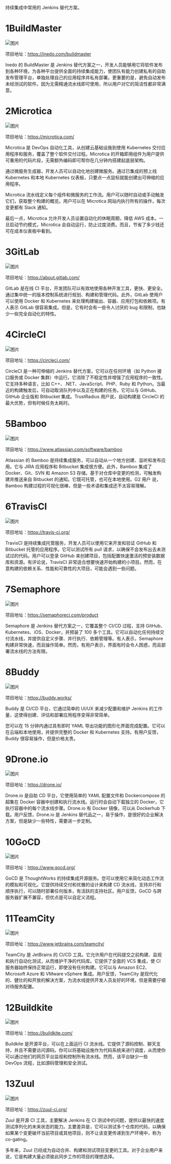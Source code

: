 持续集成中常用的 Jenkins 替代方案。

# 1BuildMaster

![图片](https://mmbiz.qpic.cn/mmbiz_png/FE4VibF0SjfNJ4OxL7zyb1UrbCNAK9hIiaNIUIhKgPXuF0JYxic4HpcDmcNLJBmnVdYYOp1eRMYb6N3wqiaJoOiazRQ/640?wx_fmt=png&tp=webp&wxfrom=5&wx_lazy=1&wx_co=1)

项目地址：https://inedo.com/buildmaster

Inedo 的 BuildMaster 是 Jenkins 替代方案之一，开发人员能够用它将软件发布到各种环境，为各种平台提供全面的持续集成能力，使团队有能力创建私有的自助发布管理平台，单独处理自己的应用程序并私有部署。更重要的是，避免自动发布未经测试的软件。因为无需精通流水线即可使用，所以用户对它的简洁性都非常满意。

# 2Microtica

![图片](https://mmbiz.qpic.cn/mmbiz_png/FE4VibF0SjfNJ4OxL7zyb1UrbCNAK9hIiaq9t10pwPQSa4pIS70BEsjTEZJpzxylc8UXSeExSn0xkBYgudCunSuQ/640?wx_fmt=png&tp=webp&wxfrom=5&wx_lazy=1&wx_co=1)

项目地址：https://microtica.com/

Microtica 是 DevOps 自动化工具，从创建云基础设施到使用 Kubernetes 交付应用程序和服务，覆盖了整个软件交付过程。Microtica 的开箱即用组件为用户提供可重用的代码片段，无需额外编码即可帮你在几分钟内搭建起底层架构。

通过微服务生成器，开发人员可以自动化地创建微服务。通过已集成的预上线 Kubernetes 和本地 Kubernetes 仪表板，只要点一点鼠标就能创建出可伸缩的应用程序。

Microtica 流水线定义每个组件和微服务的工作流。用户可以随时自动或手动触发它们，获取整个构建的概览。用户可以在 Microtica 网站内执行所有的操作，每次变更都有 Slack 通知。

最后一点，Microtica 允许开发人员设置自动化的休眠周期，降低 AWS 成本。一旦启动节约模式，Microtica 会自动运行，防止过度消费。而且，节省了多少钱还可在成本仪表板中看到。

# 3GitLab

![图片](https://mmbiz.qpic.cn/mmbiz_png/FE4VibF0SjfNJ4OxL7zyb1UrbCNAK9hIiay1yAvvzRzXwI86fG03C3rKHAwolSWcO16XFWdeO8beHrSK9wmUfB5w/640?wx_fmt=png&tp=webp&wxfrom=5&wx_lazy=1&wx_co=1)

项目地址：https://about.gitlab.com/

GitLab 是在线 CI 平台，开发团队可以有效地使用各种开发工具，更快、更安全。通过集中统一的版本控制系统进行规划、构建和管理代码。此外，GitLab 使用户可以使用 Docker 和 Kubernetes 来处理构建输出、容器、应用打包和依赖项。有人表示 GitLab 很容易集成。但是，它有时会有一些令人讨厌的 bug 和限制，也缺少一些完全自动化的特性。

# 4CircleCI

![图片](https://mmbiz.qpic.cn/mmbiz_png/FE4VibF0SjfNJ4OxL7zyb1UrbCNAK9hIiam79qptvsHfYIo8BJJib1J2V0xMWib7HMxicibonCL6SE340wNTkQ6zXMJQ/640?wx_fmt=png&tp=webp&wxfrom=5&wx_lazy=1&wx_co=1)

项目地址：https://circleci.com/

CircleCI 是一种可伸缩的 Jenkins 替代方案，它可以在任何环境（如 Python 接口服务或 Docker 集群）中运行。它消除了不稳定性并增强了应用程序的一致性。它支持多种语言，比如 C++、.NET、JavaScript、PHP、Ruby 和 Python。当最近的构建触发后，可自动取消队列中以及正在构建的任务。它可以与 GitHub、GitHub 企业版和 Bitbucket 集成。TrustRadius 用户说，自动构建是 CircleCI 的最大优势，但有时候任务太耗时。

# 5Bamboo

![图片](https://mmbiz.qpic.cn/mmbiz_png/FE4VibF0SjfNJ4OxL7zyb1UrbCNAK9hIiarhtTAQjl7g2MY1Uk8AuoOtAe9ibcF03HOHnxOpmFAicu8vLDickCf8GoA/640?wx_fmt=png&tp=webp&wxfrom=5&wx_lazy=1&wx_co=1)

项目地址：https://www.atlassian.com/software/bamboo

Atlassian 的 Bamboo 是持续集成服务，可以自动从一个地方创建、监听和发布应用。它与 JIRA 应用程序和 Bitbucket 集成很方便。此外，Bamboo 集成了 Docker、Git、SVN 和 Amazon S3 存储。基于对仓库中变更的检测，可触发构建并推送来自 Bitbucket 的通知。它既可托管，也可在本地使用。G2 用户 说，Bamboo 构建过程的可视化很棒，但是一些术语和集成还不太容易理解。

# 6TravisCI

![图片](https://mmbiz.qpic.cn/mmbiz_png/FE4VibF0SjfNJ4OxL7zyb1UrbCNAK9hIiaA4auuOlaArjicuTYfHNkP9TrLGDGUHXLohYHibedNkP1wSGxeIiaGvHRg/640?wx_fmt=png&tp=webp&wxfrom=5&wx_lazy=1&wx_co=1)

项目地址：https://travis-ci.org/

TravisCI 是持续集成托管服务，开发人员可以使用它来开发和验证 GitHub 和 Bitbucket 托管的应用程序。它可以测试所有 pull 请求，以确保不会发布出去未测试过的代码。用户可以登录 GitHub 来创建项目，包括配置快速激活的预安装数据库和资源。有评论说，TravisCI 非常适合想要快速开始构建的小项目。然而，在意构建的依赖关系、性能和可靠性的大项目，可能会遇到一些问题。

# 7Semaphore

![图片](https://mmbiz.qpic.cn/mmbiz_png/FE4VibF0SjfNJ4OxL7zyb1UrbCNAK9hIiazhI1V2dew2fpDLf64P7I3XPYuUkmCwwpuIGFcWlJBstHuic2cMbqMkA/640?wx_fmt=png&tp=webp&wxfrom=5&wx_lazy=1&wx_co=1)

项目地址：https://semaphoreci.com/product

Semaphore 是 Jenkins 替代方案之一，它覆盖整个 CI/CD 过程，支持 GitHub、Kubernetes、iOS、Docker，并预装了 100 多个工具。它可以自动化任何持续交付流水线，并提供自定义步骤、并行执行、依赖管理等。有人表示，Semaphore 构建非常快速，而且操作简单。然而，有用户表示，界面有时会令人困惑，而且部署流水线的方法有限。

# 8Buddy

![图片](https://mmbiz.qpic.cn/mmbiz_png/FE4VibF0SjfNJ4OxL7zyb1UrbCNAK9hIiatvpTEjaQr2DDjSEZI6cZZqseE2l9LI34lqj3sS52sfRZhS7iaVicZicSQ/640?wx_fmt=png&tp=webp&wxfrom=5&wx_lazy=1&wx_co=1)

项目地址：https://buddy.works/

Buddy 是 CI/CD 平台，它通过简单的 UI/UX 来减少配置和维护 Jenkins 的工作量，这使得创建、评估和部署应用程序变得非常简单。

您可以在 15 分钟内通过具有即时 YAML 导出功能的图形化界面完成配置。它可以在云端和本地使用，并提供完整的 Docker 和 Kubernetes 支持。有用户反馈，Buddy 很容易操作，但是价格太贵。

# 9Drone.io

![图片](https://mmbiz.qpic.cn/mmbiz_png/FE4VibF0SjfNJ4OxL7zyb1UrbCNAK9hIiaqBpwzdn7Kd5m71DLUSyfvBxGhcgyOv3YKibHhDanxTO8vT0kVTFKbuA/640?wx_fmt=png&tp=webp&wxfrom=5&wx_lazy=1&wx_co=1)

项目地址：https://drone.io/

Drone.io 是自助 CD 平台，它使用简单的 YAML 配置文件和 Dockercompose 的超集在 Docker 容器中创建和执行流水线。运行时会自动下载独立的 Docker，它执行容器中的每个流水线步骤。Drone.io 有 Docker 镜像，可以从 Dockerhub 下载。用户反馈，Drone.io 是 Jenkins 替代品之一，易于操作，是很好的企业解决方案，但是缺少一些特性，需要进一步定制。

# 10GoCD

![图片](https://mmbiz.qpic.cn/mmbiz_png/FE4VibF0SjfNJ4OxL7zyb1UrbCNAK9hIiaeibByVzkGEicVAKSm0yUOqDdHzxic8gmkricHNzxg5DXngdPTO3pBZ1c1A/640?wx_fmt=png&tp=webp&wxfrom=5&wx_lazy=1&wx_co=1)

项目地址：https://www.gocd.org/

GoCD 是 ThoughtWorks 的持续集成开源服务。您可以使用它来简化动态工作流的模拟和可视化。它提供持续交付和优雅的设计来构建 CD 流水线，支持并行和顺序执行，可以随时部署任何版本，有活跃的支持社区。用户反馈，GoCD 与跨服务器扩展不兼容，但优点是可以自定义流程。

# 11TeamCity

![图片](https://mmbiz.qpic.cn/mmbiz_png/FE4VibF0SjfNJ4OxL7zyb1UrbCNAK9hIiazYF70CxxNOqwdbSFsE2ZxVs72NWZpPlBxPvCEOAGKgAVKj7OplYlBA/640?wx_fmt=png&tp=webp&wxfrom=5&wx_lazy=1&wx_co=1)

项目地址：https://www.jetbrains.com/teamcity/

TeamCity 是 JetBrains 的 CI/CD 工具。它允许用户在代码提交之前构建、监视和执行自动化测试，从而维护干净的代码库。它提供了全面的 VCS 集成，使 CI 服务器始终保持正常运行，即使没有任何构建。它可以与 Amazon EC2、Microsoft Azure 和 VMware vSphere 集成。用户反馈，TeamCity 是现代化的、健壮的和开放的解决方案，为流水线提供开发人员友好的环境，但是需要仔细对待服务配置。

# 12Buildkite

![图片](https://mmbiz.qpic.cn/mmbiz_png/FE4VibF0SjfNJ4OxL7zyb1UrbCNAK9hIiaMvcziaRUjgic7GFvn9VsocV0LkMJaSoO38QrGkeic8T5vIZdfSfe4CJvQ/640?wx_fmt=png&tp=webp&wxfrom=5&wx_lazy=1&wx_co=1)

项目地址：https://buildkite.com/

Buildkite 是开源平台，可以在上面运行 CI 流水线。它提供了源码控制、聊天支持，并且不需要访问源码。你可以将基础设施作为代码系统来进行调度，从而使你可以通过他们的网页平台监视和控制所有流水线。然而，该平台缺少一些 DevOps 流程，比如源码管理和安全测试。

# 13Zuul

![图片](https://mmbiz.qpic.cn/mmbiz_png/FE4VibF0SjfNJ4OxL7zyb1UrbCNAK9hIiaA8iav3sG5pHQAKGGOucdAFVCwNOrQbPHs6v2ln6mwicScibJsbCNPRtQQ/640?wx_fmt=png&tp=webp&wxfrom=5&wx_lazy=1&wx_co=1)

项目地址：https://zuul-ci.org/

Zuul 是开源 CI 工具，主要解决 Jenkins 在 CI 测试中的问题，提供以最快的速度测试序列化的未来状态的能力。主要差异是，它可以测试多个仓库的代码，以确保如果某个变更破坏当前项目或其他项目，则不让该变更传递到生产环境中，称为 co-gating。

多年来，Zuul 已经成为自动合并、构建和测试项目变更的工具。对于企业用户来说，它是构建大量必须彼此同步工作的项目的理想选择。
